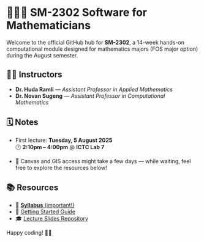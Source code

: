 # 👩🏻‍🏫 SM-2302 Software for Mathematicians

Welcome to the official GitHub hub for **SM-2302**, a 14-week hands-on computational module designed for mathematics majors (FOS major option) during the August semester.

## 👨‍🏫 Instructors

- **Dr. Huda Ramli** — *Assistant Professor in Applied Mathematics*
- **Dr. Novan Sugeng** — *Assistant Professor in Computational Mathematics*

## 🗓️ Notes

- First lecture: **Tuesday, 5 August 2025**  
  🕑 **2:10pm – 4:00pm** @ **ICTC Lab 7**

- 🔄 Canvas and GIS access might take a few days — while waiting, feel free to explore the resources below!

## 📚 Resources

- 📄 [**Syllabus** (important!)](https://raw.githubusercontent.com/AM-2302-Aug25/material/SM2302-syllabus-2025.pdf)
- 🧰 [Getting Started Guide](https://raw.githubusercontent.com/AM-2302-Aug25/material/getting_started.pdf)
- 🎓 [Lecture Slides Repository](https://github.com/SM-2302-Aug25/material)

Happy coding! 🚀🧮
